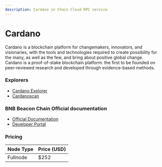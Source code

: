 ```yaml
---
description: Cardano in Chain Cloud RPC service
---
```


# Cardano

Cardano is a blockchain platform for changemakers, innovators, and visionaries, with the tools and technologies required to create possibility for the many, as well as the few, and bring about positive global change. Cardano is a proof-of-stake blockchain platform: the first to be founded on peer-reviewed research and developed through evidence-based methods.

### Explorers[​](https://docs.chain.com/docs/cloud/supported-chains/cardano/#explorers) <input type="hidden" id="explorers" />

* [Cardano Explorer](https://explorer.cardano.org/)
* [Cardanoscan](https://cardanoscan.io/)

### BNB Beacon Chain Official documentation[​](https://docs.chain.com/docs/cloud/supported-chains/cardano/#cardano-official-documentation) <input type="hidden" id="cardano-official-documentation" />

* [Official Documentation](https://docs.cardano.org/)
* [Developer Portal](https://developers.cardano.org/)

### Pricing[​](https://docs.chain.com/docs/cloud/supported-chains/cardano/#pricing) <input type="hidden" id="pricing" />

| Node Type             | Price (USD)          |
| --------------------- | ---------------------|
| Fullnode              | $252                 |